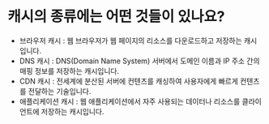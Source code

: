 # 캐시의 종류에는 어떤 것들이 있나요?

- 브라우저 캐시 : 웹 브라우저가 웹 페이지의 리소스를 다운로드하고 저장하는 캐시입니다.
- DNS 캐시 : DNS(Domain Name System) 서버에서 도메인 이름과 IP 주소 간의 매핑 정보를 저장하는 캐시입니다.
- CDN 캐시 : 전세계에 분산된 서버에 컨텐츠를 캐싱하여 사용자에게 빠르게 컨텐츠를 전달하는 기술입니다.
- 애플리케이션 캐시 : 웹 애플리케이션에서 자주 사용되는 데이터나 리소스를 클라이언트에 저장하는 캐시입니다.